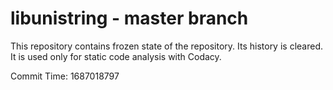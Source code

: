 # libunistring - master branch

This repository contains frozen state of the repository.
Its history is cleared. It is used only for static code
analysis with Codacy.

Commit Time: 1687018797